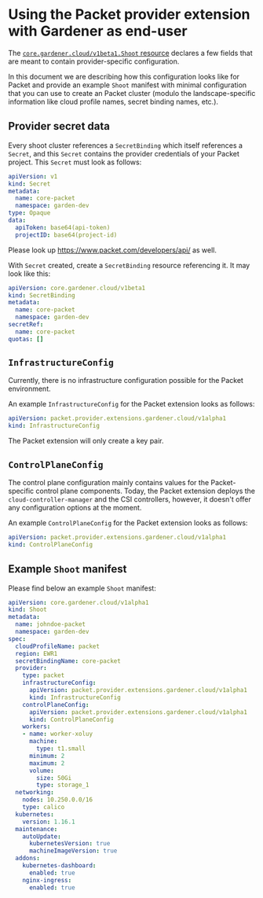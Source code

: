 # Using the Packet provider extension with Gardener as end-user

The [`core.gardener.cloud/v1beta1.Shoot` resource](https://github.com/gardener/gardener/blob/master/example/90-shoot.yaml) declares a few fields that are meant to contain provider-specific configuration.

In this document we are describing how this configuration looks like for Packet and provide an example `Shoot` manifest with minimal configuration that you can use to create an Packet cluster (modulo the landscape-specific information like cloud profile names, secret binding names, etc.).

## Provider secret data

Every shoot cluster references a `SecretBinding` which itself references a `Secret`, and this `Secret` contains the provider credentials of your Packet project.
This `Secret` must look as follows:

```yaml
apiVersion: v1
kind: Secret
metadata:
  name: core-packet
  namespace: garden-dev
type: Opaque
data:
  apiToken: base64(api-token)
  projectID: base64(project-id)
```

Please look up https://www.packet.com/developers/api/ as well.

With `Secret` created, create a `SecretBinding` resource referencing it. It may look like this:

```yaml
apiVersion: core.gardener.cloud/v1beta1
kind: SecretBinding
metadata:
  name: core-packet
  namespace: garden-dev
secretRef:
  name: core-packet
quotas: []
```

## `InfrastructureConfig`

Currently, there is no infrastructure configuration possible for the Packet environment.

An example `InfrastructureConfig` for the Packet extension looks as follows:

```yaml
apiVersion: packet.provider.extensions.gardener.cloud/v1alpha1
kind: InfrastructureConfig
```

The Packet extension will only create a key pair.

## `ControlPlaneConfig`

The control plane configuration mainly contains values for the Packet-specific control plane components.
Today, the Packet extension deploys the `cloud-controller-manager` and the CSI controllers, however, it doesn't offer any configuration options at the moment.

An example `ControlPlaneConfig` for the Packet extension looks as follows:

```yaml
apiVersion: packet.provider.extensions.gardener.cloud/v1alpha1
kind: ControlPlaneConfig
```

## Example `Shoot` manifest

Please find below an example `Shoot` manifest:

```yaml
apiVersion: core.gardener.cloud/v1alpha1
kind: Shoot
metadata:
  name: johndoe-packet
  namespace: garden-dev
spec:
  cloudProfileName: packet
  region: EWR1
  secretBindingName: core-packet
  provider:
    type: packet
    infrastructureConfig:
      apiVersion: packet.provider.extensions.gardener.cloud/v1alpha1
      kind: InfrastructureConfig
    controlPlaneConfig:
      apiVersion: packet.provider.extensions.gardener.cloud/v1alpha1
      kind: ControlPlaneConfig
    workers:
    - name: worker-xoluy
      machine:
        type: t1.small
      minimum: 2
      maximum: 2
      volume:
        size: 50Gi
        type: storage_1
  networking:
    nodes: 10.250.0.0/16
    type: calico
  kubernetes:
    version: 1.16.1
  maintenance:
    autoUpdate:
      kubernetesVersion: true
      machineImageVersion: true
  addons:
    kubernetes-dashboard:
      enabled: true
    nginx-ingress:
      enabled: true
```
